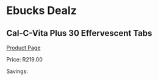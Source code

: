
# Ebucks Dealz
## Cal-C-Vita Plus 30 Effervescent Tabs
[Product Page](https://www.ebucks.com/web/shop/productSelected.do?prodId=1133335990&catId=908607666)

Price: R219.00

Savings: 


	